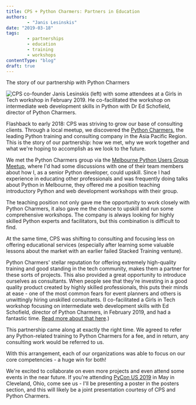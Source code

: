 ```yaml
---
title: CPS + Python Charmers: Partners in Education 
authors: 
        - "Janis Lesinskis"
date: "2019-03-18"
tags: 
        - partnerships
        - education
        - training
        - workshops
contentType: "blog"
draft: true
---
```


The story of our partnership with Python Charmers

<!-- end excerpt --> 

![CPS co-founder Janis Lesinskis (left) with some attendees at a Girls in Tech workshop in February 2019. He co-facilitated the workshop on intermediate web development skills in Python with Dr Ed Schofield, director of Python Charmers.](/blog-posts/2019-03-18/Janis-Girls-in-Tech-San-Franciso-2019.jpg)

Flashback to early 2018: CPS was striving to grow our base of consulting clients. Through a local meetup, we discovered the [Python Charmers](https://pythoncharmers.com/), the leading Python training and consulting company in the Asia Pacific Region. This is the story of our partnership: how we met, why we work together and what we're hoping to accomplish as we look to the future. 

We met the Python Charmers group via the [Melbourne Python Users Group Meetup](https://www.meetup.com/Melbourne-Python-Meetup-Group/), where I'd had some discussions with one of their team members about how I, as a senior Python developer, could upskill. Since I had experience in educating other professionals and was frequently doing talks about Python in Melbourne, they offered me a position teaching introductory Python and web development workshops with their group. 

The teaching position not only gave me the opportunity to work closely with Python Charmers, it also gave me the chance to upskill and run some comprehensive workshops. The company is always looking for highly skilled Python experts and facilitators, but this combination is difficult to find. 

At the same time, CPS was shifting to consulting and focusing less on offering educational services (especially after learning some valuable lessons about the market with an earlier failed Stacked Training venture). 

Python Charmers' stellar reputation for offering extremely high-quality training and good standing in the tech community, makes them a partner for these sorts of projects. This also provided a great opportunity to introduce ourselves as consultants. When people see that they're investing in a good quality product created by highly skilled professionals, this puts their minds at ease - one of the most common fears for event planners and others is unwittingly hiring unskilled consultants. (I co-facilitated a Girls in Tech workshop focusing on intermediate web development skills with Ed Schofield, director of Python Charmers, in February 2019, and had a fantastic time. [Read more about that here](https://www.lesinskis.com/GIT_workshop_San_Francisco_February_2019.html).)

This partnership came along at exactly the right time. We agreed to refer any Python-related training to Python Charmers for a fee, and in return, any consulting work would be referred to us.

With this arrangement, each of our organizations was able to focus on our core competencies - a huge win for both! 

We're excited to collaborate on even more projects and even attend some events in the near future. If you're attending [PyCon US 2019](https://us.pycon.org/2019/) in May in Cleveland, Ohio, come see us - I'll be presenting a poster in the posters section, and this will likely be a joint presentation courtesy of CPS and Python Charmers. 

